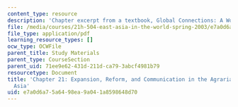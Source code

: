 ```yaml
---
content_type: resource
description: 'Chapter excerpt from a textbook, Global Connections: A World History.'
file: /media/courses/21h-504-east-asia-in-the-world-spring-2003/e7a0d6a75a6498ea9a041a8598648d70_perdue_21.pdf
file_type: application/pdf
learning_resource_types: []
ocw_type: OCWFile
parent_title: Study Materials
parent_type: CourseSection
parent_uid: 71ee9e62-431d-211d-ca79-3abcf4981b79
resourcetype: Document
title: 'Chapter 21: Expansion, Reform, and Communication in the Agrarian Empires of
  Asia'
uid: e7a0d6a7-5a64-98ea-9a04-1a8598648d70
---
```

